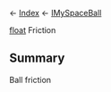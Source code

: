← [Index](Api-Index) ← [IMySpaceBall](SpaceEngineers.Game.ModAPI.Ingame.IMySpaceBall)

[float](System.Single) Friction

## Summary

Ball friction

